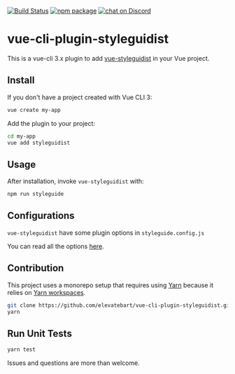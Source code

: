 [![Build Status](https://travis-ci.org/vue-styleguidist/vue-cli-plugin-styleguidist.svg?branch=master)](https://travis-ci.org/vue-styleguidist/vue-cli-plugin-styleguidist) 
[![npm package](https://img.shields.io/npm/v/vue-cli-plugin-styleguidist.svg)](https://www.npmjs.com/package/vue-cli-plugin-styleguidist)
<a href="https://discordapp.com/channels/325477692906536972/538786416092512278">
    <img src="https://img.shields.io/discord/325477692906536972.svg?logo=discord"
alt="chat on Discord">
  </a>

# vue-cli-plugin-styleguidist

This is a vue-cli 3.x plugin to add [vue-styleguidist](https://github.com/vue-styleguidist/vue-styleguidist) in your Vue project.

## Install

If you don't have a project created with Vue CLI 3:

```bash
vue create my-app
```

Add the plugin to your project:

```bash
cd my-app
vue add styleguidist
```

## Usage

After installation, invoke `vue-styleguidist` with:

```bash
npm run styleguide
```

## Configurations

`vue-styleguidist` have some plugin options in `styleguide.config.js`

You can read all the options [here](https://github.com/vue-styleguidist/vue-styleguidist/blob/master/docs/Configuration.md).

## Contribution

This project uses a monorepo setup that requires using [Yarn](https://yarnpkg.com) because it relies on [Yarn workspaces](https://yarnpkg.com/blog/2017/08/02/introducing-workspaces/).

```bash
git clone https://github.com/elevatebart/vue-cli-plugin-styleguidist.git
yarn
```

## Run Unit Tests

```bash
yarn test
```

Issues and questions are more than welcome.
